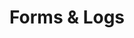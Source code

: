 ---
categories: ["Masterstroke"]
tags: [] 
title: "Forms & Logs"
linkTitle: "Forms & Logs"
weight: 15
description: >
  Steps that need to be completed after installing Masterstroke.
---